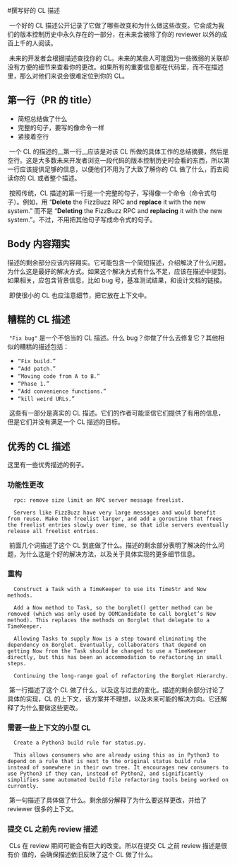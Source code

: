 #撰写好的 CL 描述

 ​  一个好的 CL 描述公开记录了它做了哪些改变和为什么做这些改变。它会成为我们的版本控制历史中永久存在的一部分，在未来会被除了你的 reviewer 以外的成百上千的人阅读。

 ​  未来的开发者会根据描述查找你的 CL。未来的某些人可能因为一些微弱的关联却没有方便的细节来查看你的更改。如果所有的重要信息都在代码里，而不在描述里，那么对他们来说会很难定位到你的 CL。

## 第一行（PR 的 title）

 - 简短总结做了什么
 - 完整的句子，要写的像命令一样
 - 紧接着空行

 ​	一个 CL 的描述的__第一行__应该是对该 CL 所做的具体工作的总结摘要，然后是空行。这是大多数未来开发者浏览一段代码的版本控制历史时会看的东西，所以第一行应该提供足够的信息，以便他们不用为了大致了解你的 CL 做了什么，而去阅读你的 CL 或者整个描述。

 ​	按照传统，CL 描述的第一行是一个完整的句子，写得像一个命令（命令式句子）。例如，用 “__Delete__ the FizzBuzz RPC and __replace__ it with the new system.”  而不是 “__Deleting__ the FizzBuzz RPC and __replacing__ it with the new system.”。不过，不用把其他句子写成命令式的句子。

## Body 内容翔实

 ​	描述的剩余部分应该内容翔实。它可能包含一个简短描述，介绍解决了什么问题，为什么这是最好的解决方式。如果这个解决方式有什么不足，应该在描述中提到。如果相关，应包含背景信息，比如 bug 号，基准测试结果，和设计文档的链接。

 ​	即使很小的 CL 也应注意细节，把它放在上下文中。

## 糟糕的 CL 描述

 ​	`"Fix bug"` 是一个不恰当的 CL 描述。什么 bug？你做了什么去修复它？其他相似的糟糕的描述包括：

 - `“Fix build.”`
 - `“Add patch.”`
 - `“Moving code from A to B.”`
 - `“Phase 1.”`
 - `“Add convenience functions.”`
 - `“kill weird URLs.”`

 ​	这些有一部分是真实的 CL 描述。它们的作者可能坚信它们提供了有用的信息，但是它们并没有满足一个 CL 描述的目标。

## 优秀的 CL 描述

这里有一些优秀描述的例子。

### 功能性更改

```
  rpc: remove size limit on RPC server message freelist.

  Servers like FizzBuzz have very large messages and would benefit from reuse. Make the freelist larger, and add a goroutine that frees the freelist entries slowly over time, so that idle servers eventually release all freelist entries.
```

 ​	前面几个词描述了这个 CL 到底做了什么。描述的剩余部分表明了解决的什么问题，为什么这是个好的解决方法，以及关于具体实现的更多细节信息。

### 重构

```
  Construct a Task with a TimeKeeper to use its TimeStr and Now methods.

  Add a Now method to Task, so the borglet() getter method can be removed (which was only used by OOMCandidate to call borglet’s Now method). This replaces the methods on Borglet that delegate to a TimeKeeper.

  Allowing Tasks to supply Now is a step toward eliminating the dependency on Borglet. Eventually, collaborators that depend on getting Now from the Task should be changed to use a TimeKeeper directly, but this has been an accommodation to refactoring in small steps.

  Continuing the long-range goal of refactoring the Borglet Hierarchy.
```

 ​	第一行描述了这个 CL 做了什么，以及这与过去的变化。描述的剩余部分讨论了具体的实现，CL 的上下文，该方案并不理想，以及未来可能的解决方向。它还解释了为什么要做这些更改。

### 需要一些上下文的小型 CL

```
  Create a Python3 build rule for status.py.

  This allows consumers who are already using this as in Python3 to depend on a rule that is next to the original status build rule instead of somewhere in their own tree. It encourages new consumers to use Python3 if they can, instead of Python2, and significantly simplifies some automated build file refactoring tools being worked on currently.
```

 ​	第一句描述了具体做了什么。剩余部分解释了为什么要这样更改，并给了 reviewer 很多的上下文。

### 提交 CL 之前先 review 描述

 ​ CLs 在 review 期间可能会有巨大的改变。所以在提交 CL 之前 review 描述是很有价
 值的，会确保描述依旧反映了这个 CL 做了什么。
